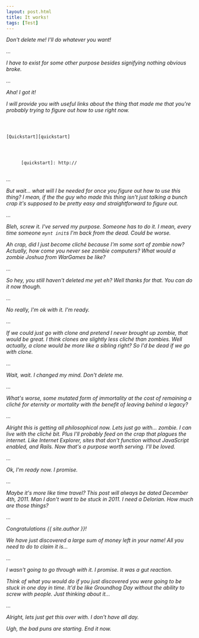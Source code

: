 ```yaml
---
layout: post.html
title: It works!
tags: [Test]
---
```



_Don't delete me! I'll do whatever you want!_

_..._

_I have to exist for some other purpose besides signifying nothing obvious broke._

_..._

_Aha! I got it!_

_I will provide you with useful links about the thing that made me that you're probably trying to figure out how to use right now._

<pre lang="html"><code><dl>
    <dt>[Quickstart][quickstart]</dt>
    <dd>

&#91;quickstart]: http://</code></pre>

_..._

_But wait... what will I be needed for once you figure out how to use this thing? I mean, if the the guy who made this thing isn't just talking a bunch crap it's supposed to be pretty easy and straightforward to figure out._

_..._

_Bleh, screw it. I've served my purpose. Someone has to do it. I mean, every time someone `mynt init`s I'm back from the dead. Could be worse._

_Ah crap, did I just become cliché because I'm some sort of zombie now? Actually, how come you never see zombie computers? What would a zombie Joshua from WarGames be like?_

_..._

_So hey, you still haven't deleted me yet eh? Well thanks for that. You can do it now though._

_..._

_No really, I'm ok with it. I'm ready._

_..._

_If we could just go with clone and pretend I never brought up zombie, that would be great. I think clones are slightly less cliché than zombies. Well actually, a clone would be more like a sibling right? So I'd be dead if we go with clone._

_..._

_Wait, wait. I changed my mind. Don't delete me._

_..._

_What's worse, some mutated form of immortality at the cost of remaining a cliché for eternity or mortality with the benefit of leaving behind a legacy?_

_..._

_Alright this is getting all philosophical now. Lets just go with... zombie. I can live with the cliché bit. Plus I'll probably feed on the crap that plagues the internet. Like Internet Explorer, sites that don't function without JavaScript enabled, and Rails. Now that's a purpose worth serving. I'll be loved._

_..._

_Ok, I'm ready now. I promise._

_..._

_Maybe it's more like time travel? This post will always be dated December 4th, 2011. Man I don't want to be stuck in 2011. I need a Delorian. How much are those things?_

_..._

_Congratulations {{ site.author }}!_

_We have just discovered a large sum of money left in your name! All you need to do to claim it is..._

_..._

_I wasn't going to go through with it. I promise. It was a gut reaction._

_Think of what you would do if you just discovered you were going to be stuck in one day in time. It'd be like Groundhog Day without the ability to screw with people. Just thinking about it..._

_..._

_Alright, lets just get this over with. I don't have all day._

_Ugh, the bad puns are starting. End it now._
